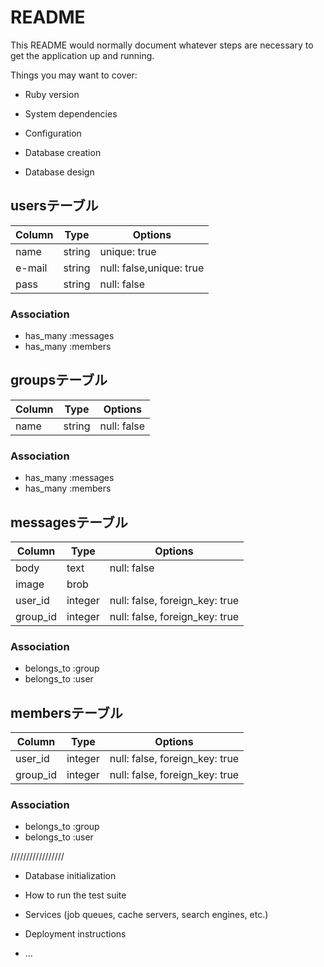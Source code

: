 # README

This README would normally document whatever steps are necessary to get the
application up and running.

Things you may want to cover:

* Ruby version

* System dependencies

* Configuration

* Database creation

* Database design

## usersテーブル

|Column|Type|Options|
|------|----|-------|
|name|string|unique: true|
|e-mail|string|null: false,unique: true|
|pass|string|null: false|

### Association
- has_many :messages
- has_many :members


## groupsテーブル

|Column|Type|Options|
|------|----|-------|
|name|string|null: false|

### Association
- has_many :messages
- has_many :members


## messagesテーブル

|Column|Type|Options|
|------|----|-------|
|body|text|null: false|
|image|brob||
|user_id|integer|null: false, foreign_key: true|
|group_id|integer|null: false, foreign_key: true|

### Association
- belongs_to :group
- belongs_to :user


## membersテーブル

|Column|Type|Options|
|------|----|-------|
|user_id|integer|null: false, foreign_key: true|
|group_id|integer|null: false, foreign_key: true|

### Association
- belongs_to :group
- belongs_to :user

/////////////////
* Database initialization

* How to run the test suite

* Services (job queues, cache servers, search engines, etc.)

* Deployment instructions

* ...
